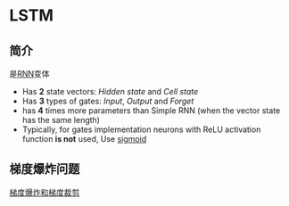 # LSTM
简介
--

是[RNN](RNN.md)变体

*   Has **2** state vectors: _Hidden state_ and _Cell state_
*   Has **3** types of gates: _Input_, _Output_ and _Forget_
*   has **4** times more parameters than Simple RNN (when the vector state has the same length)
*   Typically, for gates implementation neurons with ReLU activation function **is not** used, Use [sigmoid](%E6%BF%80%E6%B4%BB%E5%87%BD%E6%95%B0.md)

梯度爆炸问题
------

[梯度爆炸和梯度裁剪](ExplodingGradient%E5%92%8CGradientClip.md)